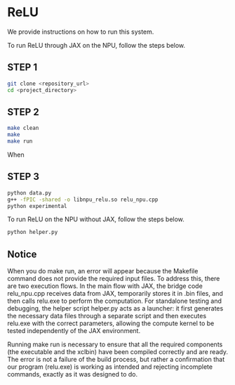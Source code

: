   # ReLU
We provide instructions on how to run this system.

To run ReLU through JAX on the NPU, follow the steps below.

## STEP 1 
```bash
git clone <repository_url>
cd <project_directory>
```
## STEP 2
```bash
make clean
make
make run
```
When 

## STEP 3
```bash
python data.py
g++ -fPIC -shared -o libnpu_relu.so relu_npu.cpp 
python experimental
```

To run ReLU on the NPU without JAX, follow the steps below.
```bash
python helper.py
```
## Notice
When you do make run, an error will appear because the Makefile command does not provide the required input files. To address this, there are two execution flows. In the main flow with JAX, the bridge code relu_npu.cpp receives data from JAX, temporarily stores it in .bin files, and then calls relu.exe to perform the computation. For standalone testing and debugging, the helper script helper.py acts as a launcher: it first generates the necessary data files through a separate script and then executes relu.exe with the correct parameters, allowing the compute kernel to be tested independently of the JAX environment.


Running make run is necessary to ensure that all the required components (the executable and the xclbin) have been compiled correctly and are ready. The error is not a failure of the build process, but rather a confirmation that our program (relu.exe) is working as intended and rejecting incomplete commands, exactly as it was designed to do.
